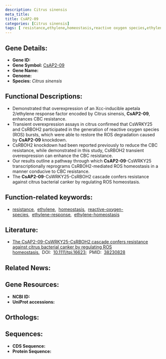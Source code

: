 ```yaml
---
description: Citrus sinensis
meta_title:
title: CsAP2-09
categories: [Citrus sinensis]
tags: [ resistance,ethylene,homeostasis,reactive oxygen species,ethylene response,ethylene homeostasis ]
---
```


## Gene Details:
- **Gene ID:** []()
- **Gene Symbol:** <u>CsAP2-09</u>
- **Gene Name:** 
- **Genome:** []()
- **Species:** *Citrus sinensis*

## Functional Descriptions:
   - Demonstrated that overexpression of an Xcc-inducible apetala 2/ethylene response factor encoded by Citrus sinensis, **CsAP2-09**, enhances CBC resistance.
   - Transient overexpression assays in citrus confirmed that CsWRKY25 and CsRBOH2 participated in the generation of reactive oxygen species (ROS) bursts, which were able to restore the ROS degradation caused by **CsAP2-09** knockdown.
   - CsRBOH2 knockdown had been reported previously to reduce the CBC resistance, while demonstrated in this study, CsRBOH2 transient overexpression can enhance the CBC resistance. 
   - Our results outline a pathway through which **CsAP2-09**-CsWRKY25 transcriptionally reprograms CsRBOH2-mediated ROS homeostasis in a manner conducive to CBC resistance. 
   - The **CsAP2-09**-CsWRKY25-CsRBOH2 cascade confers resistance against citrus bacterial canker by regulating ROS homeostasis.

## Function-related keywords:
   - [resistance](/tags/resistance/),&nbsp;&nbsp;[ethylene](/tags/ethylene/),&nbsp;&nbsp;[homeostasis](/tags/homeostasis/),&nbsp;&nbsp;[reactive-oxygen-species](/tags/reactive-oxygen-species/),&nbsp;&nbsp;[ethylene-response](/tags/ethylene-response/),&nbsp;&nbsp;[ethylene-homeostasis](/tags/ethylene-homeostasis/)

## Literature:
   - [The CsAP2-09-CsWRKY25-CsRBOH2 cascade confers resistance against citrus bacterial canker by regulating ROS homeostasis.](https://doi.org/10.1111/tpj.16623)&nbsp;&nbsp;DOI:&nbsp;&nbsp;[10.1111/tpj.16623](https://doi.org/10.1111/tpj.16623);&nbsp;&nbsp;PMID:&nbsp;&nbsp;[38230828](https://pubmed.ncbi.nlm.nih.gov/38230828/)

## Related News:

## Gene Resources:
- **NCBI ID:**  [](https://www.ncbi.nlm.nih.gov/gene/?term=)
- **UniProt accessions:**  [](https://www.uniprot.org/uniprotkb//entry)

## Orthologs:

## Sequences:
- **CDS Sequence:**
- **Protein Sequence:**
